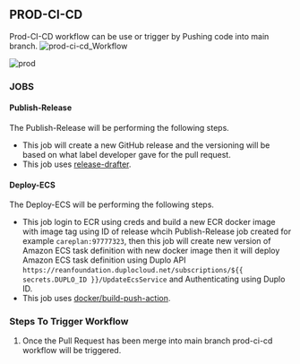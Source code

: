 ## PROD-CI-CD

Prod-CI-CD workflow can be use or trigger by Pushing code into main branch.
![prod-ci-cd_Workflow](https://github.com/REAN-Foundation/reancare-service/blob/feature/flow_documentation/assets/images/PROD-ci-cd_workflow.png?raw=true)

![prod](https://github.com/REAN-Foundation/reancare-service/blob/feature/flow_documentation/assets/images/prod-ci-cd_example.png?raw=true)

### JOBS

#### Publish-Release
The Publish-Release will be performing the following steps.

* This job will create a new GitHub release and the versioning will be based on what label developer gave for the pull request.
* This job uses [release-drafter](https://github.com/release-drafter/release-drafter).

#### Deploy-ECS
The Deploy-ECS will be performing the following steps.

* This job login to ECR using creds and build a new ECR docker image with image tag using ID of release whcih Publish-Release job created for example ``` careplan:97777323 ```, then this job will create new version of Amazon ECS task definition with new docker image then it will deploy Amazon ECS task definition using Duplo API ``` https://reanfoundation.duplocloud.net/subscriptions/${{ secrets.DUPLO_ID }}/UpdateEcsService ``` and Authenticating using Duplo ID.
* This job uses [docker/build-push-action](https://github.com/marketplace/actions/build-and-push-docker-images).

### Steps To Trigger Workflow

1. Once the Pull Request has been merge into main branch prod-ci-cd workflow will be triggered.
